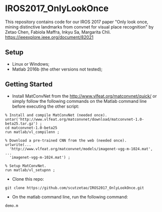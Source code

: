 # IROS2017_OnlyLookOnce
This repository contains code for our IROS 2017 paper "Only look once, mining distinctive landmarks from convnet for visual place recognition" by Zetao Chen, Fabiola Maffra, Inkyu Sa, Margarita Chli. https://ieeexplore.ieee.org/document/82021

## Setup
- Linux or Windows;
- Matlab 2016b (the other versions not tested);

## Getting Started
- Install MatConvNet from the http://www.vlfeat.org/matconvnet/quick/ or simply follow the following commands on the Matlab command line before executing the other script:
```
% Install and compile MatConvNet (needed once).
untar('http://www.vlfeat.org/matconvnet/download/matconvnet-1.0-beta25.tar.gz') ;
cd matconvnet-1.0-beta25
run matlab/vl_compilenn ;

% Download a pre-trained CNN from the web (needed once).
urlwrite(...
  'http://www.vlfeat.org/matconvnet/models/imagenet-vgg-m-1024.mat', ...
  'imagenet-vgg-m-1024.mat') ;

% Setup MatConvNet.
run matlab/vl_setupnn ;
```

- Clone this repo:
```
git clone https://github.com/scutzetao/IROS2017_OnlyLookOnce.git
```

- On the matlab command line, run the following command:
```
demo.m
```









